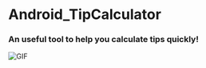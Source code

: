 # Android_TipCalculator
### An useful tool to help you calculate tips quickly!

![GIF](https://media.giphy.com/media/DFxXhrbdaNxePfw0JC/giphy.gif)
